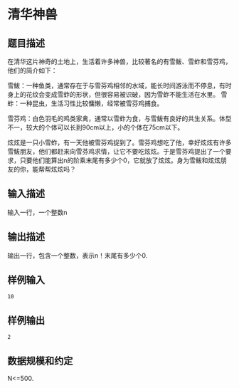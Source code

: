 # 清华神兽

## 题目描述

在清华这片神奇的土地上，生活着许多神兽，比较著名的有雪鲅、雪蚱和雪芬鸡，他们的简介如下：
 

雪鲅：一种鱼类，通常存在于与雪芬鸡相邻的水域，能长时间游泳而不停息，有时身上的花纹会变成雪蚱的形状，但很容易被识破，因为雪蚱不能生活在水里。
雪蚱：一种昆虫，生活习性比较慵懒，经常被雪芬鸡捕食。

雪芬鸡：白色羽毛的鸡类家禽，通常以雪蚱为食，与雪鲅有良好的共生关系。体型不一，较大的个体可以长到90cm以上，小的个体在75cm以下。

炫炫是一只小雪蚱，有一天他被雪芬鸡捉到了。雪芬鸡想吃了他，幸好炫炫有许多雪鲅朋友，他们都赶来向雪芬鸡求情，让它不要吃炫炫。于是雪芬鸡提出了一个要求，只要他们能算出n的阶乘末尾有多少个0，它就放了炫炫。身为雪鲅和炫炫朋友的你，能帮帮炫炫吗？


## 输入描述

输入一行，一个整数n

## 输出描述

输出一行，包含一个整数，表示n！末尾有多少个0.

## 样例输入

	10


## 样例输出

	2


## 数据规模和约定
N<=500.
